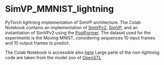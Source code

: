 # SimVP_MMNIST_lightning
PyTorch lightning implementation of SimVP architecture. The Colab Notebook contains an implementation of [SimVPv2](https://arxiv.org/abs/2211.12509), [SimVP](https://arxiv.org/abs/2206.05099), and an instantiation of SimVPv2 using the [PoolFormer](https://arxiv.org/abs/2111.11418). The dataset used for the experiments is the Moving MNIST, considering sequences 10 input frames and 10 output frames to predict.

The Colab Notebook is accessible also [here](https://colab.research.google.com/drive/1LB8MhplEYMUidg0RZMNTCT_aaV5QTiCv?usp=sharing)
Large parts of the non-lightning code are taken from the model zoo of [OpenSTL](https://github.com/chengtan9907/OpenSTL)

